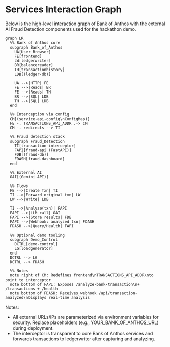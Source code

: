 # Services Interaction Graph

Below is the high-level interaction graph of Bank of Anthos with the external AI Fraud Detection components used for the hackathon demo.

```mermaid
graph LR
  %% Bank of Anthos core
  subgraph Bank_of_Anthos
    UA[User Browser]
    FE[frontend]
    LW[ledgerwriter]
    BR[balancereader]
    TH[transactionhistory]
    LDB[(ledger-db)]

    UA -->|HTTP| FE
    FE -->|Reads| BR
    FE -->|Reads| TH
    BR -->|SQL| LDB
    TH -->|SQL| LDB
  end

  %% Interception via config
  CM[(service-api-config\nConfigMap)]
  FE -. TRANSACTIONS_API_ADDR .-> CM
  CM -. redirects --> TI

  %% Fraud detection stack
  subgraph Fraud_Detection
    TI[transaction-interceptor]
    FAPI[fraud-api (FastAPI)]
    FDB[(fraud-db)]
    FDASH[fraud-dashboard]
  end

  %% External AI
  GAI[(Gemini API)]

  %% Flows
  FE -->|Create Txn| TI
  TI -->|Forward original txn| LW
  LW -->|Write| LDB

  TI -->|Analyze(txn)| FAPI
  FAPI -->|LLM call| GAI
  FAPI -->|Store results| FDB
  FAPI -->|Webhook: analyzed txn| FDASH
  FDASH -->|Query/Health| FAPI

  %% Optional demo tooling
  subgraph Demo_Control
    DCTRL[demo-control]
    LG[loadgenerator]
  end
  DCTRL --> LG
  DCTRL --> FDASH

  %% Notes
  note right of CM: Redefines frontend\nTRANSACTIONS_API_ADDR\nto point to interceptor
  note bottom of FAPI: Exposes /analyze-bank-transaction\n+ /transactions + /health
  note bottom of FDASH: Receives webhook /api/transaction-analyzed\nDisplays real-time analysis
```

Notes:
- All external URLs/IPs are parameterized via environment variables for security. Replace placeholders (e.g., YOUR_BANK_OF_ANTHOS_URL) during deployment.
- The interceptor is transparent to core Bank of Anthos services and forwards transactions to ledgerwriter after capturing and analyzing.

